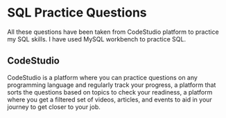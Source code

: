 # SQL Practice Questions

All these questions have been taken from CodeStudio platform to practice my SQL skills. I have used MySQL workbench to practice SQL.

## CodeStudio
CodeStudio is a platform where you can practice questions on any programming language and regularly track your progress, a platform that sorts the questions based on topics to check your readiness, a platform where you get a filtered set of videos, articles, and events to aid in your journey to get closer to your job.
